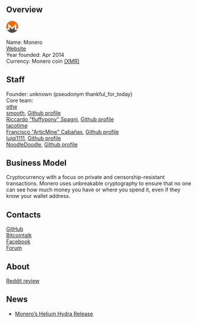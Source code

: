 ## Overview
![Monero logo](../projects/logo/monero.png)  
    
   Name: Monero  
   [Website](http://www.monero.cc/)  
   Year founded: Apr 2014  
   Currency: Monero coin [(XMR)](https://coinmarketcap.com/currencies/monero/) 
## Staff 
   Founder: unknown (pseudonym thankful_for_today)  
   Core team:  
	[othe](othe@getmonero.org)  
	[smooth](smooth@getmonero.org), [Github profile](https://github.com/iamsmooth)  
	[Riccardo "fluffypony" Spagni](ric@getmonero.org), [Github profile](https://github.com/fluffypony)  
	[tacotime](tacotime@getmonero.org)  
	[Francisco "ArticMine" Cabañas](articmine@getmonero.org), [Github profile](https://github.com/luigi1111)  
	[luigi1111](luigi1111@getmonero.org), [Github profile](https://github.com/luigi1111)  
	[NoodleDoodle](noodledoodle@getmonero.org), [Github profile](https://github.com/NoodleDoodleNoodleDoodleNoodleDoodleNoo)  
    
## Business Model
   Cryptocurrency with a focus on private and censorship-resistant transactions.
Monero uses unbreakable cryptography to ensure that no one can see how much money you have or where you spend it, even if they know your wallet address.
	
## Contacts
   [GitHub](https://github.com/monero-project/)  
   [Bitcointalk](https://bitcointalk.org/index.php?topic=583449.0)  
   [Facebook](https://www.facebook.com/monerocurrency)  
   [Forum](https://forum.getmonero.org/)   
## About 
   [Reddit review](https://www.reddit.com/r/Monero/comments/668rl4/xmrto_review/) 
   
## News
* [Monero’s Helium Hydra Release](../news/monero-18-09-2017.md)
 



